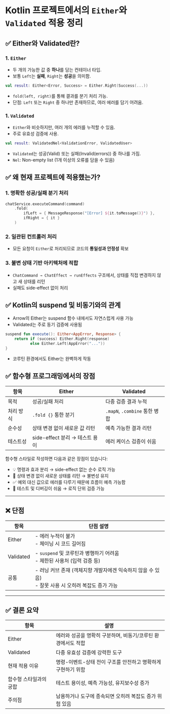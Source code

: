 # Kotlin 프로젝트에서의 `Either`와 `Validated` 적용 정리

## ✅ Either와 Validated란?

### 1. `Either`

- 두 개의 가능한 값 중 **하나**를 담는 컨테이너 타입.
- 보통 `Left`는 **실패**, `Right`는 **성공**을 의미함.

```kotlin
val result: Either<Error, Success> = Either.Right(Success(...))
```

- `fold(left, right)`를 통해 결과를 분기 처리 가능.
- 단점: `Left` 또는 `Right` 중 하나만 존재하므로, 여러 에러를 담기 어려움.

### 1. `Validated`
- `Either`와 비슷하지만, 여러 개의 에러를 누적할 수 있음.
- 주로 유효성 검증에 사용.

```kotlin
val result: ValidatedNel<ValidationError, ValidatedUser>
```

- `Validated`는 성공(Valid) 또는 실패(Invalid(errors)) 중 하나를 가짐.
- `Nel`: Non-empty list (1개 이상의 오류를 담을 수 있음)

## ✅ 왜 현재 프로젝트에 적용했는가?

### 1. 명확한 성공/실패 분기 처리

```kotlin
chatService.executeCommand(command)
    .fold(
        ifLeft = { MessageResponse("[Error] ${it.toMessage()}") },
        ifRight = { it }
    )
```

### 2. 일관된 컨트롤러 처리
- 모든 요청이 `Either`로 처리되므로 코드의 <b>통일성과 안정성</b> 확보

### 3. 불변 상태 기반 아키텍처에 적합
- `ChatCommand → ChatEffect → runEffects` 구조에서, 상태를 직접 변경하지 않고 새 상태를 리턴
- 실패도 side-effect 없이 처리
 
## ✅ Kotlin의 suspend 및 비동기와의 관계
- Arrow의 Either는 suspend 함수 내에서도 자연스럽게 사용 가능
- Validated는 주로 동기 검증에 사용됨

```kotlin
suspend fun execute(): Either<AppError, Response> {
    return if (success) Either.Right(response)
           else Either.Left(AppError("..."))
}
```

- 코루틴 환경에서도 Either는 완벽하게 작동

## ✅ 함수형 프로그래밍에서의 장점

| 항목     | Either                                  | Validated                                 |
|----------|-----------------------------------------|--------------------------------------------|
| 목적     | 성공/실패 처리                          | 다중 검증 결과 누적                        |
| 처리 방식| `.fold {}` 통한 분기                    | `.mapN`, `.combine` 통한 병합              |
| 순수성   | 상태 변경 없이 새로운 값 리턴           | 예측 가능한 결과 리턴                      |
| 테스트성 | side-effect 분리 → 테스트 용이           | 에러 케이스 검증이 쉬움                    |

함수형 스타일로 작성하면 다음과 같은 장점이 있습니다:

- 💡 명령과 효과 분리 → side-effect 없는 순수 로직 가능  
- 🔄 상태 변경 없이 새로운 상태를 리턴 → 불변성 유지  
- ✅ 예외 대신 값으로 에러를 다루기 때문에 흐름이 예측 가능함  
- 🧪 테스트 및 디버깅이 쉬움 → 로직 단위 검증 가능  

---

## ❌ 단점

| 항목       | 단점 설명 |
|------------|-----------|
| Either     | - 에러 누적이 불가<br>- 체이닝 시 코드 길어짐 |
| Validated  | - `suspend` 및 코루틴과 병행하기 어려움<br>- 제한된 사용처 (입력 검증 등) |
| 공통       | - 러닝 커브 존재 (객체지향 개발자에겐 익숙하지 않을 수 있음)<br>- 잘못 사용 시 오히려 복잡도 증가 가능 |

---

## ✅ 결론 요약

| 항목 | 설명 |
|------|------|
| Either | 에러와 성공을 명확히 구분하며, 비동기/코루틴 환경에서도 적합 |
| Validated | 다중 유효성 검증에 강력한 도구 |
| 현재 적용 이유 | 명령-이벤트-상태 전이 구조를 안전하고 명확하게 구현하기 위함 |
| 함수형 스타일과의 궁합 | 테스트 용이성, 예측 가능성, 유지보수성 증가 |
| 주의점 | 남용하거나 도구에 종속되면 오히려 복잡도 증가 위험 있음 |


